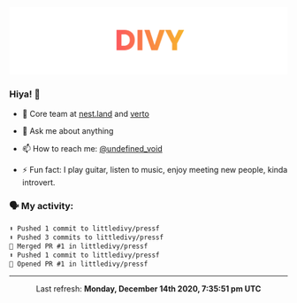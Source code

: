 
![](https://github.com/divy-work/divy-work/raw/master/assets/divy.png)

### Hiya! 👋

- 🔭 Core team at [nest.land](https://github.com/nestdotland/nest.land) and [verto](https://github.com/useverto/verto)

- 💬 Ask me about anything

- 📫 How to reach me: [@undefined_void](https://instagram.com/divy.exe)

- ⚡ Fun fact: I play guitar, listen to music, enjoy meeting new people, kinda introvert.

### 🗣 My activity:

```
⬆️ Pushed 1 commit to littledivy/pressf
⬆️ Pushed 3 commits to littledivy/pressf
🎉 Merged PR #1 in littledivy/pressf
⬆️ Pushed 1 commit to littledivy/pressf
💪 Opened PR #1 in littledivy/pressf
```

------------
<p align="center">Last refresh: <b>Monday, December 14th 2020, 7:35:51 pm UTC</b></p>
